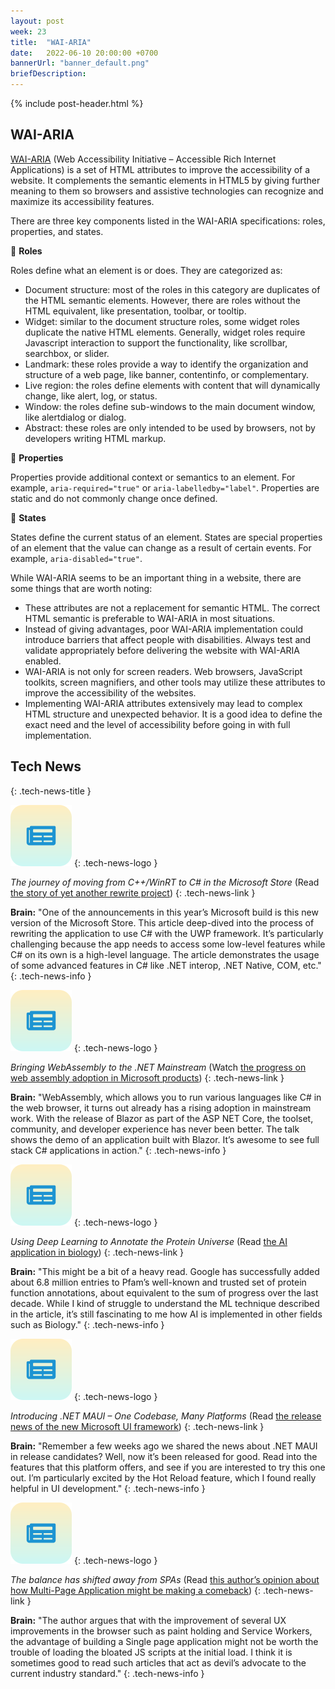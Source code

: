 ```yaml
---
layout: post
week: 23
title:  "WAI-ARIA"
date:   2022-06-10 20:00:00 +0700
bannerUrl: "banner_default.png"
briefDescription: 
---
```


{% include post-header.html %}

## WAI-ARIA

[WAI-ARIA](https://www.w3.org/TR/wai-aria-1.2/) (Web Accessibility Initiative – Accessible Rich Internet Applications) is a set of HTML attributes to improve the accessibility of a website. It complements the semantic elements in HTML5 by giving further meaning to them so browsers and assistive technologies can recognize and maximize its accessibility features.

There are three key components listed in the WAI-ARIA specifications: roles, properties, and states.

📗 __Roles__

Roles define what an element is or does. They are categorized as:

- Document structure: most of the roles in this category are duplicates of the HTML semantic elements. However, there are roles without the HTML equivalent, like presentation, toolbar, or tooltip.
- Widget: similar to the document structure roles, some widget roles duplicate the native HTML elements. Generally, widget roles require Javascript interaction to support the functionality, like scrollbar, searchbox, or slider.
- Landmark: these roles provide a way to identify the organization and structure of a web page, like banner, contentinfo, or complementary.
- Live region: the roles define elements with content that will dynamically change, like alert, log, or status.
- Window: the roles define sub-windows to the main document window, like alertdialog or dialog.
- Abstract: these roles are only intended to be used by browsers, not by developers writing HTML markup.

📗 __Properties__

Properties provide additional context or semantics to an element. For example, `aria-required="true"` or `aria-labelledby="label"`. Properties are static and do not commonly change once defined.

📗 __States__

States define the current status of an element. States are special properties of an element that the value can change as a result of certain events. For example, `aria-disabled="true"`.

While WAI-ARIA seems to be an important thing in a website, there are some things that are worth noting:

- These attributes are not a replacement for semantic HTML. The correct HTML semantic is preferable to WAI-ARIA in most situations.
- Instead of giving advantages, poor WAI-ARIA implementation could introduce barriers that affect people with disabilities. Always test and validate appropriately before delivering the website with WAI-ARIA enabled.
- WAI-ARIA is not only for screen readers. Web browsers, JavaScript toolkits, screen magnifiers, and other tools may utilize these attributes to improve the accessibility of the websites.
- Implementing WAI-ARIA attributes extensively may lead to complex HTML structure and unexpected behavior. It is a good idea to define the exact need and the level of accessibility before going in with full implementation.

## Tech News
{: .tech-news-title }

![memo](/assets/images/tech-news.svg)
{: .tech-news-logo }

*The journey of moving from C++/WinRT to C# in the Microsoft Store* (Read [the story of yet another rewrite project](https://devblogs.microsoft.com/ifdef-windows/the-journey-of-moving-from-cpp-winrt-to-csharp-in-the-microsoft-store/))
{: .tech-news-link }

__Brain:__ "One of the announcements in this year’s Microsoft build is this new version of the Microsoft Store. This article deep-dived into the process of rewriting the application to use C# with the UWP framework. It’s particularly challenging because the app needs to access some low-level features while C# on its own is a high-level language. The article demonstrates the usage of some advanced features in C# like .NET interop, .NET Native, COM, etc."
{: .tech-news-info }

![memo](/assets/images/tech-news.svg)
{: .tech-news-logo }

*Bringing WebAssembly to the .NET Mainstream* (Watch [the progress on web assembly adoption in Microsoft products](https://www.youtube.com/watch?v=PIeYw7kJUIg))
{: .tech-news-link }

__Brain:__ "WebAssembly, which allows you to run various languages like C# in the web browser, it turns out already has a rising adoption in mainstream work. With the release of Blazor as part of the ASP NET Core, the toolset, community, and developer experience has never been better. The talk shows the demo of an application built with Blazor. It’s awesome to see full stack C# applications in action."
{: .tech-news-info }

![memo](/assets/images/tech-news.svg)
{: .tech-news-logo }

*Using Deep Learning to Annotate the Protein Universe* (Read [the AI application in biology](https://ai.googleblog.com/2022/03/using-deep-learning-to-annotate-protein.html))
{: .tech-news-link }

__Brain:__ "This might be a bit of a heavy read. Google has successfully added about 6.8 million entries to Pfam’s well-known and trusted set of protein function annotations, about equivalent to the sum of progress over the last decade. While I kind of struggle to understand the ML technique described in the article, it’s still fascinating to me how AI is implemented in other fields such as Biology."
{: .tech-news-info }

![memo](/assets/images/tech-news.svg)
{: .tech-news-logo }

*Introducing .NET MAUI – One Codebase, Many Platforms* (Read [the release news of the new Microsoft UI framework](https://devblogs.microsoft.com/dotnet/introducing-dotnet-maui-one-codebase-many-platforms/))
{: .tech-news-link }

__Brain:__ "Remember a few weeks ago we shared the news about .NET MAUI in release candidates? Well, now it’s been released for good. Read into the features that this platform offers, and see if you are interested to try this one out. I’m particularly excited by the Hot Reload feature, which I found really helpful in UI development."
{: .tech-news-info }

![memo](/assets/images/tech-news.svg)
{: .tech-news-logo }

*The balance has shifted away from SPAs* (Read [this author’s opinion about how Multi-Page Application might be making a comeback](https://nolanlawson.com/2022/05/21/the-balance-has-shifted-away-from-spas/))
{: .tech-news-link }

__Brain:__ "The author argues that with the improvement of several UX improvements in the browser such as paint holding and Service Workers, the advantage of building a Single page application might not be worth the trouble of loading the bloated JS scripts at the initial load. I think it is sometimes good to read such articles that act as devil’s advocate to the current industry standard."
{: .tech-news-info }